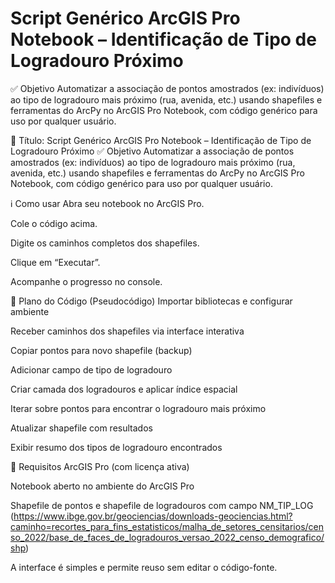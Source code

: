 # Script Genérico ArcGIS Pro Notebook – Identificação de Tipo de Logradouro Próximo
✅ Objetivo Automatizar a associação de pontos amostrados (ex: indivíduos) ao tipo de logradouro mais próximo (rua, avenida, etc.) usando shapefiles e ferramentas do ArcPy no ArcGIS Pro Notebook, com código genérico para uso por qualquer usuário.

🧾 Título: Script Genérico ArcGIS Pro Notebook – Identificação de Tipo de Logradouro Próximo
✅ Objetivo
Automatizar a associação de pontos amostrados (ex: indivíduos) ao tipo de logradouro mais próximo (rua, avenida, etc.) usando shapefiles e ferramentas do ArcPy no ArcGIS Pro Notebook, com código genérico para uso por qualquer usuário.

ℹ️ Como usar
Abra seu notebook no ArcGIS Pro.

Cole o código acima.

Digite os caminhos completos dos shapefiles.

Clique em “Executar”.

Acompanhe o progresso no console.

📌 Plano do Código (Pseudocódigo)
Importar bibliotecas e configurar ambiente

Receber caminhos dos shapefiles via interface interativa

Copiar pontos para novo shapefile (backup)

Adicionar campo de tipo de logradouro

Criar camada dos logradouros e aplicar índice espacial

Iterar sobre pontos para encontrar o logradouro mais próximo

Atualizar shapefile com resultados

Exibir resumo dos tipos de logradouro encontrados

🧪 Requisitos
ArcGIS Pro (com licença ativa)

Notebook aberto no ambiente do ArcGIS Pro

Shapefile de pontos e shapefile de logradouros com campo NM_TIP_LOG (https://www.ibge.gov.br/geociencias/downloads-geociencias.html?caminho=recortes_para_fins_estatisticos/malha_de_setores_censitarios/censo_2022/base_de_faces_de_logradouros_versao_2022_censo_demografico/shp)


A interface é simples e permite reuso sem editar o código-fonte.

